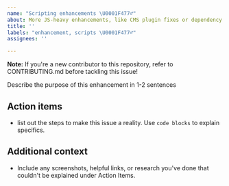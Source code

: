 ```yaml
---
name: "Scripting enhancements \U0001F477‍♂️"
about: More JS-heavy enhancements, like CMS plugin fixes or dependency management
title: ''
labels: "enhancement, scripts \U0001F477‍♂️"
assignees: ''

---
```


**Note:** If you're a new contributor to this repository, refer to CONTRIBUTING.md before tackling this issue!

Describe the purpose of this enhancement in 1-2 sentences

## Action items
- list out the steps to make this issue a reality. Use `code blocks` to explain specifics.

## Additional context
- Include any screenshots, helpful links, or research you've done that couldn't be explained under Action Items.
